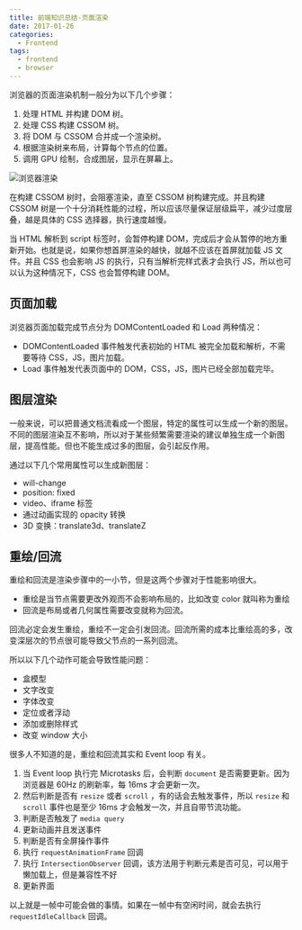 ```yaml
---
title: 前端知识总结-页面渲染
date: 2017-01-26
categories:
  - Frontend
tags:
  - frontend
  - browser
---
```


浏览器的页面渲染机制一般分为以下几个步骤：

1. 处理 HTML 并构建 DOM 树。
2. 处理 CSS 构建 CSSOM 树。
3. 将 DOM 与 CSSOM 合并成一个渲染树。
4. 根据渲染树来布局，计算每个节点的位置。
5. 调用 GPU 绘制，合成图层，显示在屏幕上。

![浏览器渲染](https://yck-1254263422.cos.ap-shanghai.myqcloud.com/blog/2019-06-01-043710.png)

在构建 CSSOM 树时，会阻塞渲染，直至 CSSOM 树构建完成。并且构建 CSSOM 树是一个十分消耗性能的过程，所以应该尽量保证层级扁平，减少过度层叠，越是具体的 CSS 选择器，执行速度越慢。

当 HTML 解析到 script 标签时，会暂停构建 DOM，完成后才会从暂停的地方重新开始。也就是说，如果你想首屏渲染的越快，就越不应该在首屏就加载 JS 文件。并且 CSS 也会影响 JS 的执行，只有当解析完样式表才会执行 JS，所以也可以认为这种情况下，CSS 也会暂停构建 DOM。

## 页面加载

浏览器页面加载完成节点分为 DOMContentLoaded 和 Load 两种情况：

- DOMContentLoaded 事件触发代表初始的 HTML 被完全加载和解析，不需要等待 CSS，JS，图片加载。
- Load 事件触发代表页面中的 DOM，CSS，JS，图片已经全部加载完毕。

## 图层渲染

一般来说，可以把普通文档流看成一个图层，特定的属性可以生成一个新的图层。不同的图层渲染互不影响，所以对于某些频繁需要渲染的建议单独生成一个新图层，提高性能。但也不能生成过多的图层，会引起反作用。

通过以下几个常用属性可以生成新图层：

- will-change
- position: fixed
- video、iframe 标签
- 通过动画实现的 opacity 转换
- 3D 变换：translate3d、translateZ

## 重绘/回流

重绘和回流是渲染步骤中的一小节，但是这两个步骤对于性能影响很大。

- 重绘是当节点需要更改外观而不会影响布局的，比如改变 color 就叫称为重绘
- 回流是布局或者几何属性需要改变就称为回流。

回流必定会发生重绘，重绘不一定会引发回流。回流所需的成本比重绘高的多，改变深层次的节点很可能导致父节点的一系列回流。

所以以下几个动作可能会导致性能问题：

- 盒模型
- 文字改变
- 字体改变
- 定位或者浮动
- 添加或删除样式
- 改变 window 大小

很多人不知道的是，重绘和回流其实和 Event loop 有关。

1. 当 Event loop 执行完 Microtasks 后，会判断 `document` 是否需要更新。因为浏览器是 60Hz 的刷新率，每 16ms 才会更新一次。
2. 然后判断是否有 `resize` 或者 `scroll` ，有的话会去触发事件，所以 `resize` 和 `scroll` 事件也是至少 16ms 才会触发一次，并且自带节流功能。
3. 判断是否触发了 `media query`
4. 更新动画并且发送事件
5. 判断是否有全屏操作事件
6. 执行 `requestAnimationFrame` 回调
7. 执行 `IntersectionObserver` 回调，该方法用于判断元素是否可见，可以用于懒加载上，但是兼容性不好
8. 更新界面

以上就是一帧中可能会做的事情。如果在一帧中有空闲时间，就会去执行 `requestIdleCallback` 回调。
